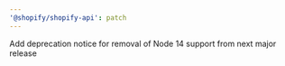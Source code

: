 ```yaml
---
'@shopify/shopify-api': patch
---
```


Add deprecation notice for removal of Node 14 support from next major release
